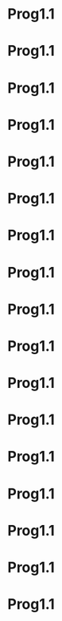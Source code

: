 # Prog1.1
# Prog1.1
# Prog1.1
# Prog1.1
# Prog1.1
# Prog1.1
# Prog1.1
# Prog1.1
# Prog1.1
# Prog1.1
# Prog1.1
# Prog1.1
# Prog1.1
# Prog1.1
# Prog1.1
# Prog1.1
# Prog1.1
